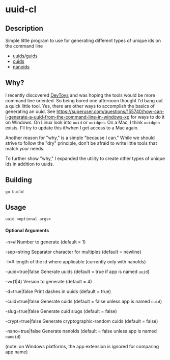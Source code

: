 # uuid-cl

## Description
Simple little program to use for generating different types of unique ids on the command line
* [uuids/guids](https://en.wikipedia.org/wiki/Universally_unique_identifier)
* [cuids](https://usecuid.org/)
* [nanoids](https://github.com/ai/nanoid)


## Why?
I recently discovered [DevToys](https://github.com/veler/DevToys) and was hoping 
the tools would be more command line oriented. So being bored one 
afternoon thought I'd bang out a quick little tool. Yes, there are other
ways to accomplish the basics of generating an uuid. See https://superuser.com/questions/155740/how-can-i-generate-a-uuid-from-the-command-line-in-windows-xp
for ways to do it on Windows. On Linux look into ```uuid``` or ```uuidgen```. On a Mac, I 
think ```uuidgen``` exists. I'll try to update this if/when I get access to a Mac again.

Another reason for "why," is a simple "because I can." While we should strive to 
follow the "dry" principle, don't be afraid to write little tools that
match _your_ needs.

To further show "why," I expanded the utility to create other types of unique ids in addition to uuids.

## Building

```go build```


## Usage
```uuid <optional args>```


#### Optional Arguments

-n=# Number to generate (default = 1) 

-sep=string Separator character for multiples (default = newline)

-l=# length of the id where applicable (currently only with nanoIds)


-uuid=true|false Generate uuids (default = true if app is named ```uuid```)

-v=(1|4) Version to generate (default = 4)

-d=true|false Print dashes in uuids (default = true)


-cuid=true|false Generate cuids (default = false unless app is named ```cuid```)

-slug=true|false Generate cuid slugs (default = false)

-crypt=true|false Generate cryptographic-random cuids (default = false)

-nano=true|false Generate nanoIds (default = false unless app is named ```nanoid```)

(note: on Windows platforms, the app extension is ignored for comparing app name)